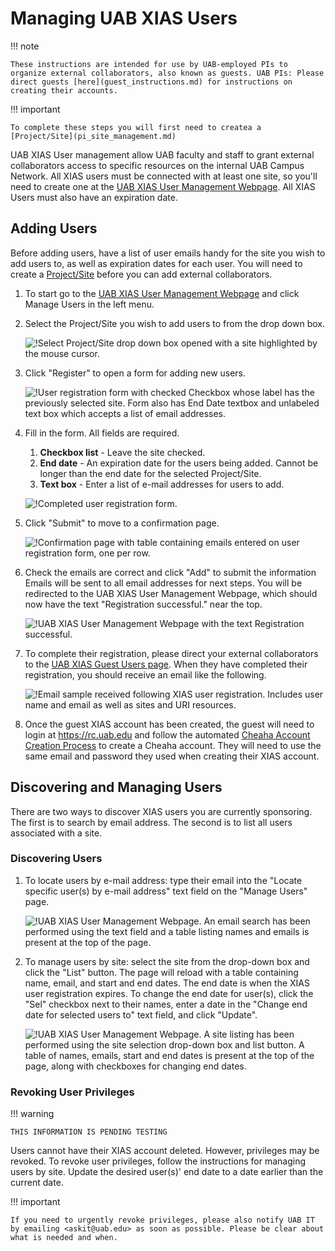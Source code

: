 # Managing UAB XIAS Users

<!-- markdownlint-disable MD046 -->
!!! note

    These instructions are intended for use by UAB-employed PIs to organize external collaborators, also known as guests. UAB PIs: Please direct guests [here](guest_instructions.md) for instructions on creating their accounts.
<!-- markdownlint-enable MD046 -->

<!-- markdownlint-disable MD046 -->
!!! important

    To complete these steps you will first need to createa a [Project/Site](pi_site_management.md)
<!-- markdownlint-enable MD046 -->

UAB XIAS User management allow UAB faculty and staff to grant external collaborators access to specific resources on the internal UAB Campus Network. All XIAS users must be connected with at least one site, so you'll need to create one at the [UAB XIAS User Management Webpage](https://idm.uab.edu/cgi-cas/xrmi/sites). All XIAS Users must also have an expiration date.

## Adding Users

Before adding users, have a list of user emails handy for the site you wish to add users to, as well as expiration dates for each user. You will need to create a [Project/Site](pi_site_management.md) before you can add external collaborators.

1. To start go to the [UAB XIAS User Management Webpage](https://idm.uab.edu/cgi-cas/xrmi/sites) and click Manage Users in the left menu.

1. Select the Project/Site you wish to add users to from the drop down box.

    ![!Select Project/Site drop down box opened with a site highlighted by the mouse cursor.](./images/xias_users_add_001.png)

1. Click "Register" to open a form for adding new users.

    ![!User registration form with checked Checkbox whose label has the previously selected site. Form also has End Date textbox and unlabeled text box which accepts a list of email addresses.](./images/xias_users_add_002.png)

1. Fill in the form. All fields are required.

    1. **Checkbox list** - Leave the site checked.
    1. **End date** - An expiration date for the users being added. Cannot be longer than the end date for the selected Project/Site.
    1. **Text box** - Enter a list of e-mail addresses for users to add.

    ![!Completed user registration form.](./images/xias_users_add_003.png)

1. Click "Submit" to move to a confirmation page.

    ![!Confirmation page with table containing emails entered on user registration form, one per row.](./images/xias_users_add_004.png)

1. Check the emails are correct and click "Add" to submit the information Emails will be sent to all email addresses for next steps. You will be redirected to the UAB XIAS User Management Webpage, which should now have the text "Registration successful." near the top.

    ![!UAB XIAS User Management Webpage with the text Registration successful.](./images/xias_users_add_005.png)

1. To complete their registration, please direct your external collaborators to the [UAB XIAS Guest Users page](https://idm.uab.edu/xias/top). When they have completed their registration, you should receive an email like the following.

    ![!Email sample received following XIAS user registration. Includes user name and email as well as sites and URI resources.](./images/xias_users_add_006.png)

1. Once the guest XIAS account has been created, the guest will need to login at <https://rc.uab.edu> and follow the automated [Cheaha Account Creation Process](../cheaha_account.md#creating-a-new-account) to create a Cheaha account. They will need to use the same email and password they used when creating their XIAS account.

## Discovering and Managing Users

There are two ways to discover XIAS users you are currently sponsoring.
The first is to search by email address. The second is to list all users
associated with a site.

### Discovering Users

1. To locate users by e-mail address: type their email into the "Locate specific user(s) by e-mail address" text field on the "Manage Users" page.

    ![!UAB XIAS User Management Webpage. An email search has been performed using the text field and a table listing names and emails is present at the top of the page.](./images/xias_users_list_000.png)

1. To manage users by site: select the site from the drop-down box and click the "List" button. The page will reload with a table containing name, email, and start and end dates. The end date is when the XIAS user registration expires. To change the end date for user(s), click the "Sel" checkbox next to their names, enter a date in the "Change end date for selected users to" text field, and click "Update".

    ![!UAB XIAS User Management Webpage. A site listing has been performed using the site selection drop-down box and list button. A table of names, emails, start and end dates is present at the top of the page, along with checkboxes for changing end dates.](./images/xias_users_list_001.png)

### Revoking User Privileges

<!-- markdownlint-disable MD046 -->
!!! warning

    THIS INFORMATION IS PENDING TESTING
<!-- markdownlint-enable MD046 -->

Users cannot have their XIAS account deleted. However, privileges may be revoked. To revoke user privileges, follow the instructions for managing users by site. Update the desired user(s)' end date to a date earlier than the current date.

<!-- markdownlint-disable MD046 -->
!!! important

    If you need to urgently revoke privileges, please also notify UAB IT by emailing <askit@uab.edu> as soon as possible. Please be clear about what is needed and when.
<!-- markdownlint-enable MD046 -->
